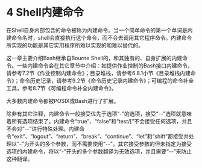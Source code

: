 # 4 Shell内建命令

在Shell自身内部包含的命令被称为内建命令。当一个简单命令的第一个单词是内建命令名时，shell会直接执行这个命令，而不会去调用其它程序命令。内建命令所实现的功能是其它实用程序所难以实现的和难以替代的。

这一章主要介绍Bash继承自Bourne Shell的，和其独有的、自身扩展的内建命令。一些内建命令会在其它章节中介绍：如提供作业控制的Bash接口内建命令，请参考7.2节《作业控制内建命令》；目录堆栈，请参考6.8.1小节《目录堆栈内建命令》；命令历史记录，请参考9.2节《命令历史记录内建命令》；可编程的命令补全工具，参考8.7节《可编程命令补全内建命令》。

大多数内建命令都被POSIX或Bash进行了扩展。

除非有其它注释，内建命令一般接受优先于选项“-”的选项，接受“--”选项就意味着所有选项结束了。内建命令“true”、“false”和“test/[”不会接受任何选项，并且不会对“--”进行特殊处理。内建命令“exit”、“logout”、“return”、“break”、“continue”、“let”和“shift”都接受并处理以“-”为开头的多个参数，而不需要使用“--”。其它接受参数的但未指定为接受选项的内建命令，将以“-”开头的多个参数翻译为无效选项，并且需要“--”来防止这种翻译。